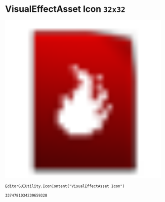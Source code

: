 # VisualEffectAsset Icon `32x32`
<img src="/img/VisualEffectAsset%20Icon.png" width=512 height=512>

``` CSharp
EditorGUIUtility.IconContent("VisualEffectAsset Icon")
```
```
3374781034239659328
```
